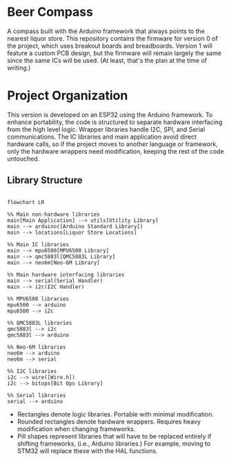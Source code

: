# Beer Compass

A compass built with the Arduino framework that always points to the nearest liquor store. This repository contains the firmware for version 0 of the project, which uses breakout boards and breadboards. Version 1 will feature a custom PCB design, but the firmware will remain largely the same since the same ICs will be used. (At least, that's the plan at the time of writing.)

# Project Organization

This version is developed on an ESP32 using the Arduino framework. To enhance portability, the code is structured to separate hardware interfacing from the high level logic. Wrapper libraries handle I2C, SPI, and Serial communications. The IC libraries and main application avoid direct hardware calls, so if the project moves to another language or framework, only the hardware wrappers need modification, keeping the rest of the code untouched.

## Library Structure

```mermaid

flowchart LR

%% Main non-hardware libraries
main[Main Application] --> utils[Utility Library]
main --> arduino([Arduino Standard Library])
main --> locations[Liquor Store Locations]

%% Main IC libraries
main --> mpu6500[MPU6500 Library]
main --> qmc5883l[QMC5883L Library]
main --> neo6m[Neo-6M Library]

%% Main hardware interfacing libraries
main --> serial(Serial Handler)
main --> i2c(I2C Handler)

%% MPU6500 libraries
mpu6500 --> arduino
mpu6500 --> i2c

%% QMC5883L libraries
qmc5883l --> i2c
qmc5883l --> arduino

%% Neo-6M libraries
neo6m --> arduino
neo6m --> serial

%% I2C libraries
i2c --> wire([Wire.h])
i2c --> bitops[Bit Ops Library]

%% Serial libraries
serial --> arduino

```

<ul>
    <li> Rectangles denote logic libraries. Portable with minimal modification. </li>
    <li> Rounded rectangles denote hardware wrappers. Requires heavy modification when changing frameworks. </li>
    <li>    Pill shapes represent libraries that will have to be replaced entirely if shifting frameworks,
            (i.e., Arduino libraries.) For example, moving to STM32 will replace these with the HAL functions.</li>
</ul>